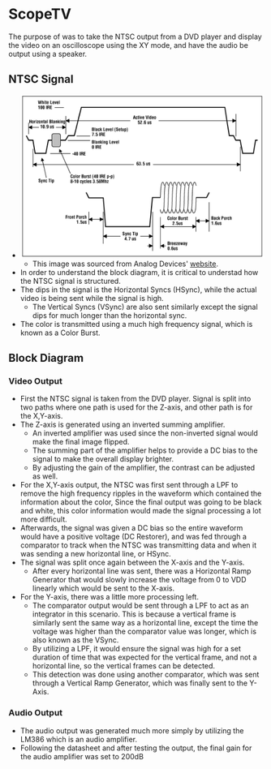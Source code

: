 # ScopeTV
The purpose of was to take the NTSC output from a DVD player and display the video on an oscilloscope using the XY mode, and have the audio be output using a speaker. 

## NTSC Signal
- ![alt text](NTSC_Signal.png)
    - This image was sourced from Analog Devices' [website](https://www.analog.com/en/resources/technical-articles/basics-of-analog-video.html).
- In order to understand the block diagram, it is critical to understad how the NTSC signal is structured. 
- The dips in the signal is the Horizontal Syncs (HSync), while the actual video is being sent while the signal is high.
    - The Vertical Syncs (VSync) are also sent similarly except the signal dips for much longer than the horizontal sync.
- The color is transmitted using a much high frequency signal, which is known as a Color Burst.

## Block Diagram
### Video Output
- First the NTSC signal is taken from the DVD player. Signal is split into two paths where one path is used for the Z-axis, and other path is for the X,Y-axis.
- The Z-axis is generated using an inverted summing amplifier. 
    - An inverted amplifier was used since the non-inverted signal would make the final image flipped. 
    - The summing part of the amplifier helps to provide a DC bias to the signal to make the overall display brighter.
    - By adjusting the gain of the amplifier, the contrast can be adjusted as well.
- For the X,Y-axis output, the NTSC was first sent through a LPF to remove the high frequency ripples in the waveform which contained the information about the color, Since the final output was going to be black and white, this color information would made the signal processing a lot more difficult.
- Afterwards, the signal was given a DC bias so the entire waveform would have a positive voltage (DC Restorer), and was fed through a comparator to track when the NTSC was transmitting data and when it was sending a new horizontal line, or HSync.
- The signal was split once again between the X-axis and the Y-axis.
    - After every horizontal line was sent, there was a Horizontal Ramp Generator that would slowly increase the voltage from 0 to VDD linearly which would be sent to the X-axis.
- For the Y-axis, there was a little more processing left.
    - The comparator output would be sent through a LPF to act as an integrator in this scenario. This is because a vertical frame is similarly sent the same way as a horizontal line, except the time the voltage was higher than the comparator value was longer, which is also known as the VSync. 
    - By utilizing a LPF, it would ensure the signal was high for a set duration of time that was expected for the vertical frame, and not a horizontal line, so the vertical frames can be detected.
    - This detection was done using another comparator, which was sent through a Vertical Ramp Generator, which was finally sent to the Y-Axis.

### Audio Output
- The audio output was generated much more simply by utilizing the LM386 which is an audio amplifier.
- Following the datasheet and after testing the output, the final gain for the audio amplifier was set to 200dB